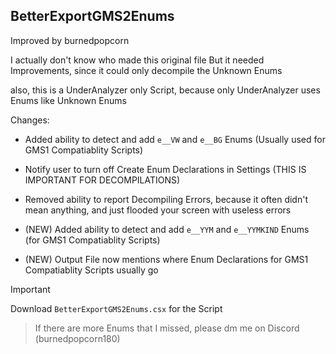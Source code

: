 ## BetterExportGMS2Enums
Improved by burnedpopcorn

I actually don't know who made this original file
But it needed Improvements, since it could only decompile the Unknown Enums
	
also, this is a UnderAnalyzer only Script, because only UnderAnalyzer uses Enums like Unknown Enums
	
 Changes:
- Added ability to detect and add ```e__VW``` and ```e__BG``` Enums (Usually used for GMS1 Compatiablity Scripts)
- Notify user to turn off Create Enum Declarations in Settings (THIS IS IMPORTANT FOR DECOMPILATIONS)
- Removed ability to report Decompiling Errors, because it often didn't mean anything, and just flooded your screen with useless errors

- (NEW) Added ability to detect and add ```e__YYM``` and ```e__YYMKIND``` Enums (for GMS1 Compatiablity Scripts)
- (NEW) Output File now mentions where Enum Declarations for GMS1 Compatiablity Scripts usually go

> [!IMPORTANT]
> Download ```BetterExportGMS2Enums.csx``` for the Script
		
> If there are more Enums that I missed, please dm me on Discord (burnedpopcorn180)
